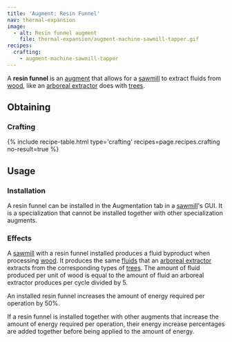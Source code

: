 ```yaml
---
title: 'Augment: Resin Funnel'
nav: thermal-expansion
image:
  - alt: Resin funnel augment
    file: thermal-expansion/augment-machine-sawmill-tapper.gif
recipes:
  crafting:
    - augment-machine-sawmill-tapper
---
```


A **resin funnel** is an [augment](/docs/augments/) that allows for a
[sawmill](/docs/sawmill/) to extract fluids from
[wood](https://minecraft.gamepedia.com/Wood), like an [arboreal
extractor](/docs/arboreal-extractor/) does with
[trees](https://minecraft.gamepedia.com/Tree).


Obtaining
---------

### Crafting
{% include recipe-table.html type='crafting' recipes=page.recipes.crafting no-result=true %}


Usage
-----

### Installation
A resin funnel can be installed in the Augmentation tab in a
[sawmill](/docs/sawmill/)'s GUI. It is a specialization that cannot be installed
together with other specialization augments.

### Effects
A [sawmill](/docs/sawmill/) with a resin funnel installed produces a fluid
byproduct when processing [wood](https://minecraft.gamepedia.com/Wood). It
produces the same [fluids](/docs/arboreal-extractor/#products) that an [arboreal
extractor](/docs/arboreal-extractor/) extracts from the corresponding types of
[trees](https://minecraft.gamepedia.com/Tree). The amount of fluid produced per
unit of wood is equal to the amount of fluid an arboreal extractor produces per
cycle divided by 5.

An installed resin funnel increases the amount of energy required per operation
by 50%.

If a resin funnel is installed together with other augments that increase the
amount of energy required per operation, their energy increase percentages are
added together before being applied to the amount of energy.
